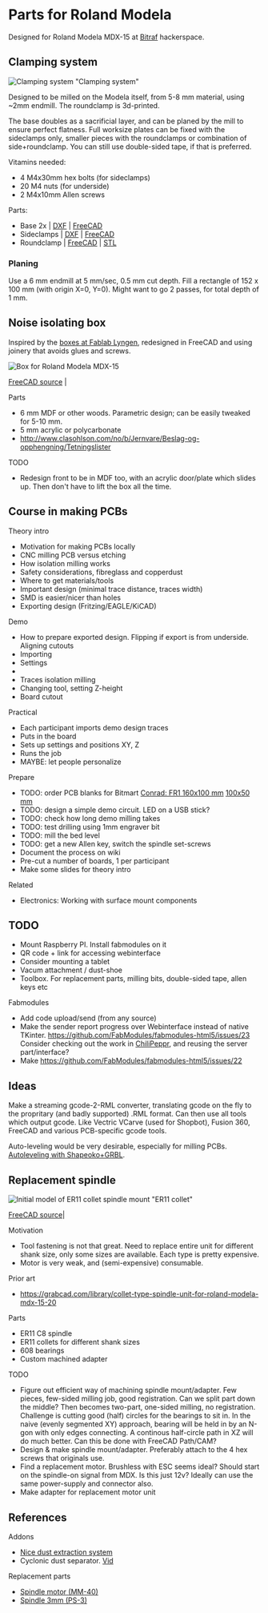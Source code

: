 # Parts for Roland Modela

Designed for Roland Modela MDX-15 at [Bitraf](http://bitraf.no) hackerspace.

## Clamping system

![Clamping system "Clamping system"](./doc/clamping-system.jpg)

Designed to be milled on the Modela itself, from 5-8 mm material, using ~2mm endmill.
The roundclamp is 3d-printed.

The base doubles as a sacrificial layer, and can be planed by the mill to ensure perfect flatness.
Full worksize plates can be fixed with the sideclamps only,
smaller pieces with the roundclamps or combination of side+roundclamp.
You can still use double-sided tape, if that is preferred. 

Vitamins needed:

* 4 M4x30mm hex bolts (for sideclamps)
* 20 M4 nuts (for underside)
* 2 M4x10mm Allen screws

Parts:

* Base 2x
| [DXF](./export/rml-clampbase-half-1.dxf)
| [FreeCAD](./clamping.fcstd)
* Sideclamps
| [DXF](./export/rml-sideclamp-1.dxf)
| [FreeCAD](./clamping-sideclamp.fcstd)
* Roundclamp
| [FreeCAD](./clamping-roundpuck.fcstd)
| [STL](./export/rml-roundclamp-2.stl)

### Planing

Use a 6 mm endmill at 5 mm/sec, 0.5 mm cut depth.
Fill a rectangle of 152 x 100 mm (with origin X=0, Y=0).
Might want to go 2 passes, for total depth of 1 mm.


## Noise isolating box

Inspired by the [boxes at Fablab Lyngen](http://www.dyvikdesign.com/site/research/fablab/the-modela-insulation-boxes-of-fablab-lyngen.html),
redesigned in FreeCAD and using joinery that avoids glues and screws.

![Box for Roland Modela MDX-15](./img/mdx-15-box.jpg)

[FreeCAD source](box.fcstd) |

Parts

* 6 mm MDF or other woods. Parametric design; can be easily tweaked for 5-10 mm.
* 5 mm acrylic or polycarbonate
* http://www.clasohlson.com/no/b/Jernvare/Beslag-og-opphengning/Tetningslister

TODO

* Redesign front to be in MDF too, with an acrylic door/plate which slides up.
Then don't have to lift the box all the time.

## Course in making PCBs


Theory intro

* Motivation for making PCBs locally
* CNC milling PCB versus etching
* How isolation milling works
* Safety considerations, fibreglass and copperdust
* Where to get materials/tools
* Important design (minimal trace distance, traces width)
* SMD is easier/nicer than holes
* Exporting design (Fritzing/EAGLE/KiCAD)

Demo

* How to prepare exported design. Flipping if export is from underside. Aligning cutouts
* Importing
* Settings
* 
* Traces isolation milling
* Changing tool, setting Z-height
* Board cutout

Practical

* Each participant imports demo design traces
* Puts in the board
* Sets up settings and positions XY, Z
* Runs the job
* MAYBE: let people personalize

Prepare

* TODO: order PCB blanks for Bitmart
[Conrad: FR1 160x100 mm](http://www.conrad.com/ce/en/product/528382/) [100x50 mm](http://www.conrad.com/ce/en/product/528200)
* TODO: design a simple demo circuit. LED on a USB stick?
* TODO: check how long demo milling takes
* TODO: test drilling using 1mm engraver bit
* TODO: mill the bed level
* TODO: get a new Allen key, switch the spindle set-screws
* Document the process on wiki
* Pre-cut a number of boards, 1 per participant
* Make some slides for theory intro

Related

* Electronics: Working with surface mount components


## TODO

* Mount Raspberry PI. Install fabmodules on it
* QR code + link for accessing webinterface
* Consider mounting a tablet
* Vacum attachment / dust-shoe
* Toolbox. For replacement parts, milling bits, double-sided tape, allen keys etc

Fabmodules

* Add code upload/send (from any source)
* Make the sender report progress over Webinterface instead of native TKinter. https://github.com/FabModules/fabmodules-html5/issues/23
Consider checking out the work in [ChiliPeppr](http://chilipeppr.com/), and reusing the server part/interface?
* Make  https://github.com/FabModules/fabmodules-html5/issues/22

## Ideas

Make a streaming gcode-2-RML converter, translating gcode on the fly to the propritary (and badly supported) .RML format.
Can then use all tools which output gcode. Like Vectric VCarve (used for Shopbot), Fusion 360, FreeCAD and various PCB-specific gcode tools.

Auto-leveling would be very desirable, especially for milling PCBs.
[Autoleveling with Shapeoko+GRBL](http://www.shapeoko.com/forum/viewtopic.php?f=28&t=3797).


## Replacement spindle

![Initial model of ER11 collet spindle mount "ER11 collet"](./doc/er11-spindlemount-model.png)

[FreeCAD source](./er11-spindlemount.fcstd)|

Motivation

* Tool fastening is not that great.
Need to replace entire unit for different shank size, only some sizes are available.
Each type is pretty expensive.
* Motor is very weak, and (semi-expensive) consumable.

Prior art

* https://grabcad.com/library/collet-type-spindle-unit-for-roland-modela-mdx-15-20

Parts

* ER11 C8 spindle
* ER11 collets for different shank sizes
* 608 bearings
* Custom machined adapter

TODO

* Figure out efficient way of machining spindle mount/adapter.
Few pieces, few-sided milling job, good registration.
Can we split part down the middle? Then becomes two-part, one-sided milling, no registration.
Challenge is cutting good (half) circles for the bearings to sit in.
In the naive (evenly segmented XY) approach, bearing will be held in by an N-gon with only edges connecting.
A continous half-circle path in XZ will do much better. Can this be done with FreeCAD Path/CAM?
* Design & make spindle mount/adapter.
Preferably attach to the 4 hex screws that originals use.
* Find a replacement motor. Brushless with ESC seems ideal?
Should start on the spindle-on signal from MDX. Is this just 12v?
Ideally can use the same power-supply and connector also.
* Make adapter for replacement motor unit

References
------------

Addons

* [Nice dust extraction system](http://wiki.makeitlabs.com/projects/roland-mill-upgrade/upgrades)
* Cyclonic dust separator. [Vid](https://www.youtube.com/watch?v=YsrURCK-H_M)

Replacement parts

* [Spindle motor (MM-40)](https://www.rolanddgastore.com/product.aspx?zpid=1475)
* [Spindle 3mm (PS-3)](https://www.rolanddgastore.com/product.aspx?zpid=1500)
